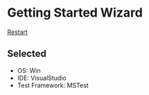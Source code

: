 # Getting Started Wizard

[Restart](/docs/wiz/readme.md)

## Selected

* OS: Win
* IDE: VisualStudio
* Test Framework: MSTest
